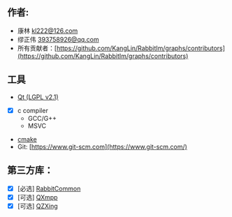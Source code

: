 ## 作者:

- 康林 <kl222@126.com>
- 缪正伟 <393758926@qq.com>
- 所有贡献者：[https://github.com/KangLin/RabbitIm/graphs/contributors](https://github.com/KangLin/RabbitIm/graphs/contributors)

## 工具

- [Qt (LGPL v2.1)](http://qt.io/)
- [x] c compiler
  + GCC/G++
  + MSVC
- [cmake](https://cmake.org/)
- Git: [https://www.git-scm.com](https://www.git-scm.com/)

## 第三方库：

- [x] [必选] [RabbitCommon](https://github.com/KangLin/RabbitCommon)
- [x] [可选] [QXmpp](https://github.com/qxmpp-project/qxmpp)
- [x] [可选] [QZXing](https://github.com/ftylitak/qzxing)

